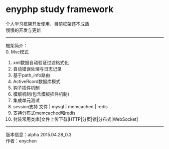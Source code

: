 # enyphp study framework

个人学习框架开发使用，目前框架还不成熟<br/>
慢慢的开发与更新<br/>

---------------------------------------------------
框架简介：<br/>
0. Mvc模式<br/>
1. xml数据自动验证过滤格式化<br/>
2. 自动错误处理与日志记录<br/>
3. 基于path_info路由<br/>
4. ActiveRcord数据库模式<br/>
5. 钩子插件机制<br/>
6. 模版机制(包含模板插件机制)<br/>
7. 集成单元测试<br/>
8. session支持 文件 | mysql | memcached | redis<br/>
9. 支持分布式memcached和redis<br/>
10. 封装常用类库[文件上传下载|HTTP|分页|锁|分布式|WebSocket]<br/>

---------------------------------------------------
版本信息：alpha 2015.04.28_0.3<br/>
作者：enychen<br/>
